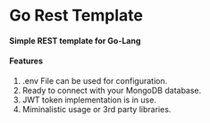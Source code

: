 # Go Rest Template


#### Simple REST template for Go-Lang

#### Features
1. .env File can be used for configuration.
2. Ready to connect with your MongoDB database.
3. JWT token implementation is in use.
4. Miminalistic usage or 3rd party libraries.
